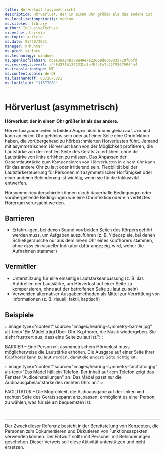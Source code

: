 ```yaml
---
title: Hörverlust (asymmetrisch)
description: Hörverlust, der in einem Ohr größer als das andere ist
ms.localizationpriority: medium
ms.sitesec: library
author: InclusiveTechLab
ms.author: brycejo
ms.topic: article
ms.date: 05/20/2021
manager: krhunter
ms.prod: surface
ms.technology: windows
ms.openlocfilehash: bc9e3ea249379a49e7e22069d0d88035728f6bfd
ms.sourcegitcommit: a4f8d271b1372321c3b45fc5a7a29703976964a4
ms.translationtype: MT
ms.contentlocale: de-DE
ms.lasthandoff: 05/20/2021
ms.locfileid: "11577863"
---
```

# <a name="hearing-loss-asymmetrical"></a>Hörverlust (asymmetrisch)

**Hörverlust, der in einem Ohr größer ist als das andere.**

Hörverlustgrade treten in beiden Augen nicht immer gleich auf. Jemand kann an einem Ohr gehörlos sein oder auf einer Seite eine Ohrinfektion haben, die vorübergehend zu hörbeschmierten Hörverlusten führt. Jemand mit asymmetrischem Hörverlust kann von der Möglichkeit profitieren, die Lautstärke von der rechten Seite des Geräts zu erhöhen, ohne die Lautstärke von links erhöhen zu müssen. Das Anpassen der Gesamtlautstärke zum Kompensieren von Hörverlusten in einem Ohr kann für das andere Ohr zu laut oder irritierend sein. Flexibilität bei der Lautstärkesteuerung für Personen mit asymmetrischer Hörfähigkeit oder einer anderen Behinderung ist wichtig, wenn sie für die Inklusivität entwerfen.

Hörsymmetrieunterschiede können durch dauerhafte Bedingungen oder vorübergehende Bedingungen wie eine Ohrinfektion oder ein verletztes Hörerrum verursacht werden.

## <a name="barriers"></a>Barrieren
* Erfahrungen, bei denen Sound von beiden Seiten des Körpers gehört werden muss, um Aufgaben auszuführen (z. B. Videospiele, bei denen Schießgeräusche nur aus dem linken Ohr eines Kopfhörers stammen, ohne dass ein visueller Indikator dafür angezeigt wird, woher Die Aufnahmen stammen)

## <a name="facilitators"></a>Vermittler
* Unterstützung für eine einseitige Lautstärkeanpassung (z. B. das Aufdrehen der Lautstärke, um Hörverlust auf einer Seite zu kompensieren, ohne auf der betroffenen Seite zu laut zu sein)
* Verwenden alternativer Ausgabemethoden als Mittel zur Vermittlung von Informationen (z. B. visuell, taktil, haptisch)


## <a name="examples"></a>Beispiele

:::image type="content" source="images/hearing-symmetry-barrier.jpg" alt-text="Ein Mädel trägt Über-Ohr-Kopfhörer, die Musik wiedergeben. Sie sieht frustriert aus, dass eine Seite zu laut ist.":::

BARRIER – Eine Person mit asymmetrischem Hörverlust muss möglicherweise die Lautstärke erhöhen. Die Ausgabe auf einer Seite ihrer Kopfhörer kann zu laut werden, damit die andere Seite richtig ist. 


:::image type="content" source="images/hearing-symmetry-facilitator.jpg" alt-text="Das Mädel hält ein Telefon. Der Inhalt auf dem Telefon zeigt das Fenster "Audioeinstellungen" an. Das Mädel passt nur die Audioausgabelautstärke des rechten Ohrs an.":::

FACILITATOR – Die Möglichkeit, die Audioausgabe auf der linken und rechten Seite des Geräts separat anzupassen, ermöglicht es einer Person, zu wählen, was für sie am bequemsten ist. 

&nbsp;

[comment]: # (Footer-Anweisung)
___
Der Zweck dieser Referenz besteht in der Bereitstellung von Konzepten, die Personen zum Dokumentieren und Diskutieren von Funktionsaspekten verwenden können. Der Entwurf sollte mit Personen mit Behinderungen geschehen. Dieser Verweis soll diese Aktivität unterstützen und nicht ersetzen. 